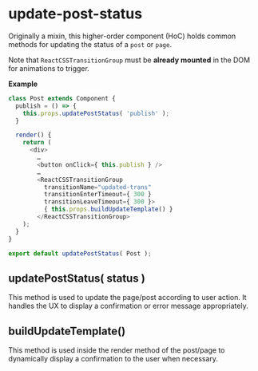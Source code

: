 update-post-status
==================

Originally a mixin, this higher-order component (HoC) holds common methods for updating the status of a `post` or `page`.

Note that `ReactCSSTransitionGroup` must be **already mounted** in the DOM for animations to trigger.

**Example**

```js
class Post extends Component {
  publish = () => {
    this.props.updatePostStatus( 'publish' );
  }

  render() {
    return (
      <div>
        …
        <button onClick={ this.publish } />
        …
        <ReactCSSTransitionGroup
          transitionName="updated-trans"
          transitionEnterTimeout={ 300 }
          transitionLeaveTimeout={ 300 }>
          { this.props.buildUpdateTemplate() }
        </ReactCSSTransitionGroup>
    );
  }
}

export default updatePostStatus( Post );
```

## updatePostStatus( status )
This method is used to update the page/post according to user action. It handles the UX to display a confirmation or error message appropriately.

## buildUpdateTemplate()
This method is used inside the render method of the post/page to dynamically display a confirmation to the user when necessary.
